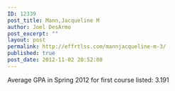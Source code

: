 ```yaml
---
ID: 12339
post_title: Mann,Jacqueline M
author: Joel DesArmo
post_excerpt: ""
layout: post
permalink: http://effrtlss.com/mannjacqueline-m-3/
published: true
post_date: 2012-11-02 20:52:08
---
```

<p>Average GPA in Spring 2012 for first course listed: 3.191</p>